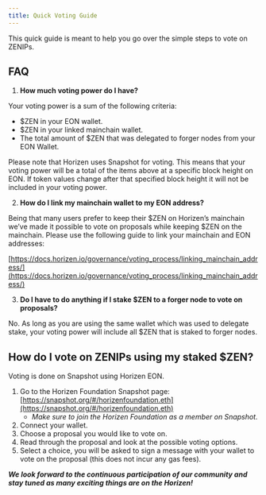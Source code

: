 ```yaml
---
title: Quick Voting Guide
---
```


This quick guide is meant to help you go over the simple steps to vote on ZENIPs.

## FAQ

1. **How much voting power do I have?**

Your voting power is a sum of the following criteria:
* $ZEN in your EON wallet.
* $ZEN in your linked mainchain wallet.
* The total amount of $ZEN that was delegated to forger nodes from your EON Wallet.

Please note that Horizen uses Snapshot for voting. This means that your voting power will be a total of the items above at a specific block height on EON. If token values change after that specified block height it will not be included in your voting power. 

2. **How do I link my mainchain wallet to my EON address?**

Being that many users prefer to keep their $ZEN on Horizen’s mainchain we’ve made it possible to vote on proposals while keeping $ZEN on the mainchain. Please use the following guide to link your mainchain and EON addresses: 

[https://docs.horizen.io/governance/voting_process/linking_mainchain_address/](https://docs.horizen.io/governance/voting_process/linking_mainchain_address/)

3. **Do I have to do anything if I stake $ZEN to a forger node to vote on proposals?**

No. As long as you are using the same wallet which was used to delegate stake, your voting power will include all $ZEN that is staked to forger nodes.

## How do I vote on ZENIPs using my staked $ZEN?
Voting is done on Snapshot using Horizen EON. 

1. Go to the Horizen Foundation Snapshot page: [https://snapshot.org/#/horizenfoundation.eth](https://snapshot.org/#/horizenfoundation.eth) 
    - *Make sure to join the Horizen Foundation as a member on Snapshot.*
2. Connect your wallet.
3. Choose a proposal you would like to vote on.
4. Read through the proposal and look at the possible voting options. 
5. Select a choice, you will be asked to sign a message with your wallet to vote on the proposal (this does not incur any gas fees).


***We look forward to the continuous participation of our community and stay tuned as many exciting things are on the Horizen!***

